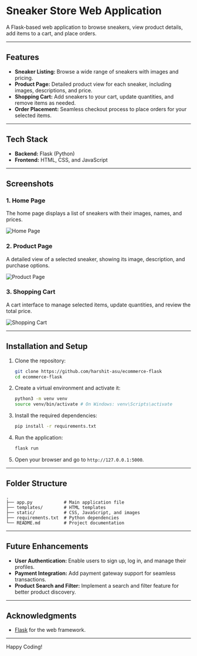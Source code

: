 # Sneaker Store Web Application

A Flask-based web application to browse sneakers, view product details, add items to a cart, and place orders.

---

## Features

- **Sneaker Listing:** Browse a wide range of sneakers with images and pricing.
- **Product Page:** Detailed product view for each sneaker, including images, descriptions, and price.
- **Shopping Cart:** Add sneakers to your cart, update quantities, and remove items as needed.
- **Order Placement:** Seamless checkout process to place orders for your selected items.

---

## Tech Stack

- **Backend:** Flask (Python)
- **Frontend:** HTML, CSS, and JavaScript

---

## Screenshots

### 1. Home Page
The home page displays a list of sneakers with their images, names, and prices.

![Home Page](./screenshots/home_page.png)

### 2. Product Page
A detailed view of a selected sneaker, showing its image, description, and purchase options.

![Product Page](./screenshots/product_page.png)

### 3. Shopping Cart
A cart interface to manage selected items, update quantities, and review the total price.

![Shopping Cart](./screenshots/shopping_cart.png)

---

## Installation and Setup

1. Clone the repository:
   ```bash
   git clone https://github.com/harshit-asu/ecommerce-flask
   cd ecommerce-flask
   ```

2. Create a virtual environment and activate it:
   ```bash
   python3 -m venv venv
   source venv/bin/activate # On Windows: venv\Scripts\activate
   ```

3. Install the required dependencies:
   ```bash
   pip install -r requirements.txt
   ```

4. Run the application:
   ```bash
   flask run
   ```

5. Open your browser and go to `http://127.0.0.1:5000`.

---

## Folder Structure

```
.
├── app.py            # Main application file
├── templates/        # HTML templates
├── static/           # CSS, JavaScript, and images
├── requirements.txt  # Python dependencies
└── README.md         # Project documentation
```

---

## Future Enhancements

- **User Authentication:** Enable users to sign up, log in, and manage their profiles.
- **Payment Integration:** Add payment gateway support for seamless transactions.
- **Product Search and Filter:** Implement a search and filter feature for better product discovery.

---

## Acknowledgments

- [Flask](https://flask.palletsprojects.com/) for the web framework.

---

Happy Coding!

